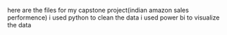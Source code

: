 here are the files for my capstone project(indian amazon sales performence)
i used python to clean the data
i used power bi to visualize the data
 
